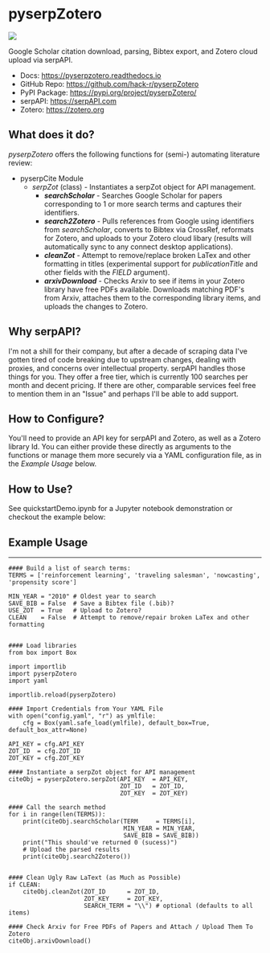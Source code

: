 pyserpZotero
============
![](https://i.imgur.com/bHS0mPZs.png)

Google Scholar citation download, parsing, Bibtex export, and Zotero cloud upload via serpAPI.

  * Docs: https://pyserpzotero.readthedocs.io
  * GitHub Repo: https://github.com/hack-r/pyserpZotero
  * PyPI Package: https://pypi.org/project/pyserpZotero/
  * serpAPI: https://serpAPI.com
  * Zotero: https://zotero.org


What does it do?
----------------

*pyserpZotero* offers the following functions for (semi-) automating literature review:

* pyserpCite Module
  * *serpZot* (class) - Instantiates a serpZot object for API management. 
    * ***searchScholar*** - Searches Google Scholar for papers corresponding to 1 or more search terms and captures their identifiers.
    * ***search2Zotero*** - Pulls references from Google using identifiers from *searchScholar*, converts to Bibtex via CrossRef, reformats for Zotero, and uploads to your Zotero cloud libary (results will automatically sync to any connect desktop applications).
    * ***cleanZot*** - Attempt to remove/replace broken LaTex and other formatting in titles (experimental support for *publicationTitle* and other fields with the *FIELD* argument). 
    * ***arxivDownload*** - Checks Arxiv to see if items in your Zotero library have free PDFs available. Downloads matching PDF's from Arxiv, attaches them to the corresponding library items, and uploads the changes to Zotero.

Why serpAPI?
----------------

I'm not a shill for their company, but after a decade of scraping data I've gotten tired of code breaking due to upstream changes, dealing with 
proxies, and concerns over intellectual property. serpAPI handles those things for you. They offer a free tier, which is currently 100 searches 
per month and decent pricing. If there are other, comparable services feel free to mention them in an "Issue" and perhaps I'll be able to add 
support.

How to Configure?
----------------

You'll need to provide an API key for serpAPI and Zotero, as well as a Zotero library Id. You can either provide these directly as arguments to 
the functions or manage them more securely via a YAML configuration file, as in the *Example Usage* below.

How to Use?
----------------

See quickstartDemo.ipynb for a Jupyter notebook demonstration or checkout the example below:

## Example Usage
----------------


    #### Build a list of search terms:
    TERMS = ['reinforcement learning', 'traveling salesman', 'nowcasting', 'propensity score']

    MIN_YEAR = "2010" # Oldest year to search
    SAVE_BIB = False  # Save a Bibtex file (.bib)?
    USE_ZOT  = True   # Upload to Zotero?
    CLEAN    = False  # Attempt to remove/repair broken LaTex and other formatting 


    #### Load libraries
    from box import Box

    import importlib
    import pyserpZotero
    import yaml

    importlib.reload(pyserpZotero)

    #### Import Credentials from Your YAML File
    with open("config.yaml", "r") as ymlfile:
        cfg = Box(yaml.safe_load(ymlfile), default_box=True, default_box_attr=None)

    API_KEY = cfg.API_KEY
    ZOT_ID  = cfg.ZOT_ID
    ZOT_KEY = cfg.ZOT_KEY

    #### Instantiate a serpZot object for API management
    citeObj = pyserpZotero.serpZot(API_KEY  = API_KEY, 
                                   ZOT_ID   = ZOT_ID, 
                                   ZOT_KEY  = ZOT_KEY)

    #### Call the search method
    for i in range(len(TERMS)):
        print(citeObj.searchScholar(TERM     = TERMS[i], 
                                    MIN_YEAR = MIN_YEAR,
                                    SAVE_BIB = SAVE_BIB))
        print("This should've returned 0 (sucess)")
        # Upload the parsed results
        print(citeObj.search2Zotero())


    #### Clean Ugly Raw LaText (as Much as Possible)
    if CLEAN:
        citeObj.cleanZot(ZOT_ID      = ZOT_ID, 
                         ZOT_KEY     = ZOT_KEY,
                         SEARCH_TERM = "\\") # optional (defaults to all items)

    #### Check Arxiv for Free PDFs of Papers and Attach / Upload Them To Zotero
    citeObj.arxivDownload()
